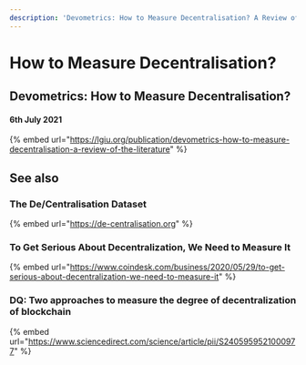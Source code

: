 ```yaml
---
description: 'Devometrics: How to Measure Decentralisation? A Review of the Literature'
---
```


# How to Measure Decentralisation?

## Devometrics: How to Measure Decentralisation?

#### 6th July 2021

{% embed url="https://lgiu.org/publication/devometrics-how-to-measure-decentralisation-a-review-of-the-literature" %}

## See also

### The De/Centralisation Dataset

{% embed url="https://de-centralisation.org" %}

### To Get Serious About Decentralization, We Need to Measure It

{% embed url="https://www.coindesk.com/business/2020/05/29/to-get-serious-about-decentralization-we-need-to-measure-it" %}

### DQ: Two approaches to measure the degree of decentralization of blockchain <a href="#screen-reader-main-title" id="screen-reader-main-title"></a>

{% embed url="https://www.sciencedirect.com/science/article/pii/S2405959521000977" %}
